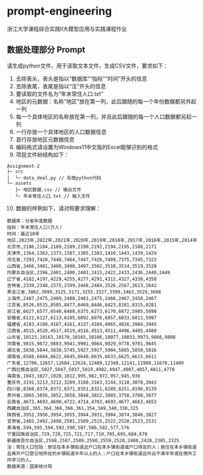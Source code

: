 # prompt-engineering
 浙江大学课程综合实践Ⅱ大模型应用与实践课程作业

## 数据处理部分 Prompt

请生成python文件，用于读取文本文件，生成CSV文件，要求如下：
1. 去除表头，表头是指以“数据库”“指标”“时间”开头的信息
2. 去除表尾，表尾是指以“注”开头的信息
3. 要读取的文件名为“年末常住人口.txt”
4. 地区的元数据：名称“地区”放在第一列，此后跟随的每一个年份数据都另外起一列
5. 每一个具体地区的名称放在第一列，并且此后跟随的每一个人口数据都另起一列
6. 一行存放一个具体地区的人口数据信息
7. 首行存放地区元数据信息
8. 编码格式请设置为Windows11中文版的Excel能够识别的格式
9. 项目文件树结构如下：
```
Assignment-2
├─ src
│  └─ data_deal.py // 存放python代码
└─ assets
   ├─ 地区数据.csv // 输出文件
   └─ 年末常住人口.txt // 输入文件
```
10. 数据的样例如下，请对照要求理解：
```
数据库：分省年度数据
指标：年末常住人口(万人)
时间：最近10年
地区,2023年,2022年,2021年,2020年,2019年,2018年,2017年,2016年,2015年,2014年
北京市,2186,2184,2189,2189,2190,2192,2194,2195,2188,2171
天津市,1364,1363,1373,1387,1385,1383,1410,1443,1439,1429
河北省,7393,7420,7448,7464,7447,7426,7409,7375,7345,7323
山西省,3466,3481,3480,3490,3497,3502,3510,3514,3519,3528
内蒙古自治区,2396,2401,2400,2403,2415,2422,2433,2436,2440,2449
辽宁省,4182,4197,4229,4255,4277,4291,4312,4327,4338,4358
吉林省,2339,2348,2375,2399,2448,2484,2526,2567,2613,2642
黑龙江省,3062,3099,3125,3171,3255,3327,3399,3463,3529,3608
上海市,2487,2475,2489,2488,2481,2475,2466,2467,2458,2467
江苏省,8526,8515,8505,8477,8469,8446,8423,8381,8315,8281
浙江省,6627,6577,6540,6468,6375,6273,6170,6072,5985,5890
安徽省,6121,6127,6113,6105,6092,6076,6057,6033,6011,5997
福建省,4183,4188,4187,4161,4137,4104,4065,4016,3984,3945
江西省,4515,4528,4517,4519,4516,4513,4511,4496,4485,4480
山东省,10123,10163,10170,10165,10106,10077,10033,9973,9866,9808
河南省,9815,9872,9883,9941,9901,9864,9829,9778,9701,9645
湖北省,5838,5844,5830,5745,5927,5917,5904,5885,5850,5816
湖南省,6568,6604,6622,6645,6640,6635,6633,6625,6615,6611
广东省,12706,12657,12684,12624,12489,12348,12141,11908,11678,11489
广西壮族自治区,5027,5047,5037,5019,4982,4947,4907,4857,4811,4770
海南省,1043,1027,1020,1012,995,982,972,957,945,936
重庆市,3191,3213,3212,3209,3188,3163,3144,3110,3070,3043
四川省,8368,8374,8372,8371,8351,8321,8289,8251,8196,8139
贵州省,3865,3856,3852,3858,3848,3822,3803,3758,3708,3677
云南省,4673,4693,4690,4722,4714,4703,4693,4677,4663,4653
西藏自治区,365,364,366,366,361,354,349,340,330,325
陕西省,3952,3956,3954,3955,3944,3931,3904,3874,3846,3827
甘肃省,2465,2492,2490,2501,2509,2515,2522,2520,2523,2531
青海省,594,595,594,593,590,587,586,582,577,576
宁夏回族自治区,729,728,725,721,717,710,705,695,684,678
新疆维吾尔自治区,2598,2587,2589,2590,2559,2520,2480,2428,2385,2325
注：常住人口包括：居住在本乡镇街道且户口在本乡镇街道或户口待定的人；居住在本乡镇街道且离开户口登记地所在的乡镇街道半年以上的人；户口在本乡镇街道且外出不满半年或在境外工作学习的人。
数据来源：国家统计局
```